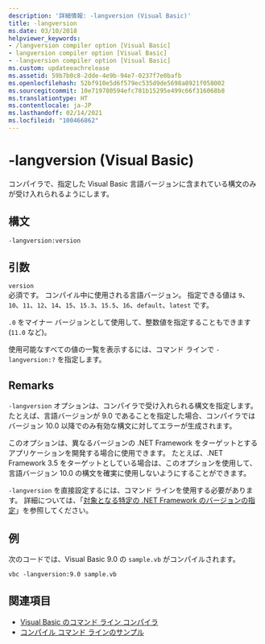 ```yaml
---
description: '詳細情報: -langversion (Visual Basic)'
title: -langversion
ms.date: 03/10/2018
helpviewer_keywords:
- /langversion compiler option [Visual Basic]
- langversion compiler option [Visual Basic]
- -langversion compiler option [Visual Basic]
ms.custom: updateeachrelease
ms.assetid: 59b7b0c8-2dde-4e9b-94e7-0237f7e0bafb
ms.openlocfilehash: 52bf910e5d6f579ec535d9de5698a8921f058002
ms.sourcegitcommit: 10e719780594efc781b15295e499c66f316068b8
ms.translationtype: HT
ms.contentlocale: ja-JP
ms.lasthandoff: 02/14/2021
ms.locfileid: "100466862"
---
```

# <a name="-langversion-visual-basic"></a>-langversion (Visual Basic)

コンパイラで、指定した Visual Basic 言語バージョンに含まれている構文のみが受け入れられるようにします。  
  
## <a name="syntax"></a>構文  
  
```console  
-langversion:version  
```  
  
## <a name="arguments"></a>引数

 `version`\
 必須です。 コンパイル中に使用される言語バージョン。 指定できる値は `9`、`10`、`11`、`12`、`14`、`15`、`15.3`、`15.5`、`16`、`default`、`latest` です。

 `.0` をマイナー バージョンとして使用して、整数値を指定することもできます (`11.0` など)。

 使用可能なすべての値の一覧を表示するには、コマンド ラインで `-langversion:?` を指定します。

## <a name="remarks"></a>Remarks

`-langversion` オプションは、コンパイラで受け入れられる構文を指定します。 たとえば、言語バージョンが 9.0 であることを指定した場合、コンパイラではバージョン 10.0 以降でのみ有効な構文に対してエラーが生成されます。

このオプションは、異なるバージョンの .NET Framework をターゲットとするアプリケーションを開発する場合に使用できます。 たとえば、.NET Framework 3.5 をターゲットとしている場合は、このオプションを使用して、言語バージョン 10.0 の構文を確実に使用しないようにすることができます。

`-langversion` を直接設定するには、コマンド ラインを使用する必要があります。 詳細については、「[対象となる特定の .NET Framework のバージョンの指定](/visualstudio/ide/visual-studio-multi-targeting-overview)」を参照してください。

## <a name="example"></a>例

次のコードでは、Visual Basic 9.0 の `sample.vb` がコンパイルされます。

```console
vbc -langversion:9.0 sample.vb
```

## <a name="see-also"></a>関連項目

- [Visual Basic のコマンド ライン コンパイラ](index.md)
- [コンパイル コマンド ラインのサンプル](sample-compilation-command-lines.md)
